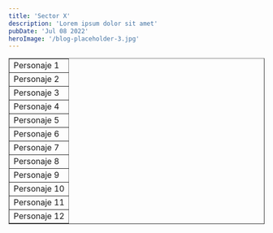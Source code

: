 ```yaml
---
title: 'Sector X'
description: 'Lorem ipsum dolor sit amet'
pubDate: 'Jul 08 2022'
heroImage: '/blog-placeholder-3.jpg'
---
```


<table border="1">
    <tr>
        <td>Personaje 1</td>
    </tr>
    <tr>
        <td>Personaje 2</td>
    </tr>
    <tr>
        <td>Personaje 3</td>
    </tr>
    <tr>
        <td>Personaje 4</td>
    </tr>
    <tr>
        <td>Personaje 5</td>
    </tr>
    <tr>
        <td>Personaje 6</td>
    </tr>
    <tr>
        <td>Personaje 7</td>
    </tr>
    <tr>
        <td>Personaje 8</td>
    </tr>
    <tr>
        <td>Personaje 9</td>
    </tr>
    <tr>
        <td>Personaje 10</td>
    </tr>
    <tr>
        <td>Personaje 11</td>
    </tr>
    <tr>
        <td>Personaje 12</td>
    </tr>
</table>